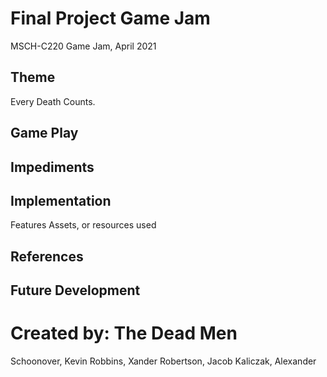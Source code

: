 # Final Project Game Jam
MSCH-C220 Game Jam, April 2021

## Theme 
Every Death Counts.

## Game Play



## Impediments


## Implementation
Features
Assets, or resources used

## References

## Future Development

# Created by: The Dead Men
Schoonover, Kevin
Robbins, Xander 
Robertson, Jacob 
Kaliczak, Alexander
